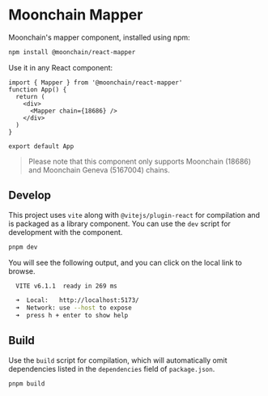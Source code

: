# Moonchain Mapper

Moonchain's mapper component, installed using npm:

```sh
npm install @moonchain/react-mapper
```

Use it in any React component:

```tsx
import { Mapper } from '@moonchain/react-mapper'
function App() {
  return (
    <div>
      <Mapper chain={18686} />
    </div>
  )
}

export default App
```

> Please note that this component only supports Moonchain (18686) and Moonchain Geneva (5167004) chains.

## Develop

This project uses `vite` along with `@vitejs/plugin-react` for compilation and is packaged as a library component. You can use the `dev` script for development with the component.

```sh
pnpm dev
```

You will see the following output, and you can click on the local link to browse.

```sh
  VITE v6.1.1  ready in 269 ms

  ➜  Local:   http://localhost:5173/
  ➜  Network: use --host to expose
  ➜  press h + enter to show help
```

## Build

Use the `build` script for compilation, which will automatically omit dependencies listed in the `dependencies` field of `package.json`.

```sh
pnpm build
```
